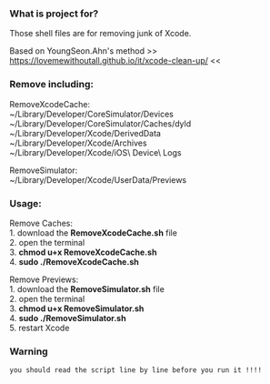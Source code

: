 ### What is project for?
Those shell files are for removing junk of Xcode. <br>

Based on YoungSeon.Ahn's method  >> https://lovemewithoutall.github.io/it/xcode-clean-up/ << <br>


### Remove including: <br>
RemoveXcodeCache: <br>
 ~/Library/Developer/CoreSimulator/Devices <br>
 ~/Library/Developer/CoreSimulator/Caches/dyld <br>
 ~/Library/Developer/Xcode/DerivedData <br>
 ~/Library/Developer/Xcode/Archives <br>
 ~/Library/Developer/Xcode/iOS\ Device\ Logs  <br>

RemoveSimulator: <br>
 ~/Library/Developer/Xcode/UserData/Previews  <br>

### Usage: <br>
 Remove Caches: <br>
    1. download the **RemoveXcodeCache.sh** file <br>
    2. open the terminal <br>
    3. **chmod u+x RemoveXcodeCache.sh** <br>
    4. **sudo ./RemoveXcodeCache.sh** <br>

 Remove Previews: <br>
    1. download the **RemoveSimulator.sh** file <br>
    2. open the terminal <br>
    3. **chmod u+x RemoveSimulator.sh** <br>
    4. **sudo ./RemoveSimulator.sh**<br>
    5. restart Xcode <br>

### Warning <br>
    you should read the script line by line before you run it !!!!
 